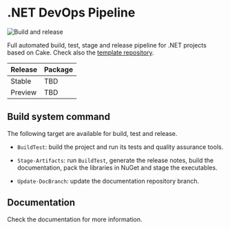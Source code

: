 # .NET DevOps Pipeline

![Build and release](https://github.com/pleonex/PleOps.Cake/workflows/Build%20and%20release/badge.svg?branch=develop&event=push)

Full automated build, test, stage and release pipeline for .NET projects based
on Cake. Check also the
[template repository](https://github.com/pleonex/template-csharp).

| Release | Package |
| ------- | ------- |
| Stable  | TBD     |
| Preview | TBD     |

## Build system command

The following target are available for build, test and release.

- `BuildTest`: build the project and run its tests and quality assurance tools.

- `Stage-Artifacts`: run `BuildTest`, generate the release notes, build the
  documentation, pack the libraries in NuGet and stage the executables.

- `Update-DocBranch`: update the documentation repository branch.

## Documentation

Check the documentation for more information.
